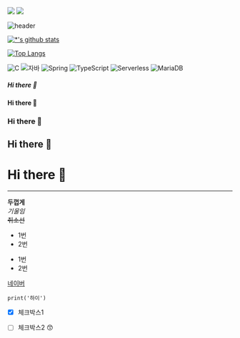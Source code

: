 <img src='images/picture.01.jpg'> </img>
<img src='images/picture.02.jpg'> </img>

![header](https://capsule-render.vercel.app/api?type=egg&color=auto&height=300&section=header&text=깃허브%20특강&fontSize=90)

[![*'s github stats](https://github-readme-stats.vercel.app/api?username=ahj3826)](https://github.com/ahj3826)

[![Top Langs](https://github-readme-stats.vercel.app/api/top-langs/?username=ahj3826)](https://github.com/ahj3286/github-readme-stats)

![C](https://img.shields.io/badge/-C-123456?style=flat-square&logo=C&logoColor=black)
![자바](https://img.shields.io/badge/-자바-007396?style=flat&logo=Java&logoColor=ffffff)
![Spring](https://img.shields.io/badge/-Spring-6DB33F?style=for-the-badge&logo=Spring&logoColor=white)
![TypeScript](https://img.shields.io/badge/-TypeScript-3178C6?style=flat-square&logo=TypeScript&logoColor=white)
![Serverless](https://img.shields.io/badge/-Serverless-FD5750?style=flat-square&logo=Serverless&logoColor=magenta)
![MariaDB](https://img.shields.io/badge/-MariaDB-1F305F?style=flat-square&logo=mariadb&logoColor=white)








##### Hi there 👋
#### Hi there 👋
### Hi there 👋
## Hi there 👋
# Hi there 👋
---
**두껍게** <br>
*기울임*
<br> ~~취소선~~
* 1번
* 2번
- 1번
- 2번

[네이버](http://www.naver.com)

```
print('하이')
```
- [x] 체크박스1
- [ ] 체크박스2
😙



<!--
**ahj3826/ahj3826** is a ✨ _special_ ✨ repository because its `README.md` (this file) appears on your GitHub profile.

Here are some ideas to get you started:

- 🔭 I’m currently working on ...
- 🌱 I’m currently learning ...
- 👯 I’m looking to collaborate on ...
- 🤔 I’m looking for help with ...
- 💬 Ask me about ...
- 📫 How to reach me: ...
- 😄 Pronouns: ...
- ⚡ Fun fact: ...
-->
